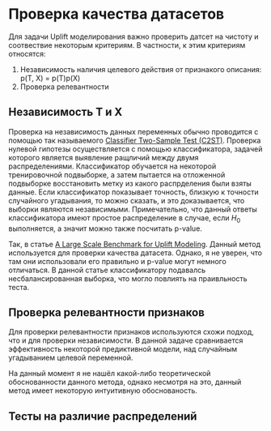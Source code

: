 # Проверка качества датасетов

Для задачи Uplift моделирования важно проверить датсет на чистоту и соотвествие некоторым критериям. В частности, к этим критериям относятся:
1. Независимость наличия целевого действия от признакого описания: p(T, X) = p(T)p(X)
2. Проверка релевантности

## Независимость T и X
Проверка на независимость данных переменных обычно проводится с помощью так называемого [Classifier Two-Sample Test (C2ST)](https://arxiv.org/pdf/1610.06545.pdf). Проверка нулевой гипотезы осуществляется с помощью классификатора, задачей которого является выявление ращличий между двумя распределениями. Классификатор обучается на некоторой тренировочной подвыборке, а затем пытается на отложенной подвыборке восстановить метку из какого распрделения были взяты данные. Если классификатор показывает точность, близкую к точности случайного угадывания, то можно сказать, и это доказывается, что выборки являются независимыми. Примечательно, что данный ответы классификатора имеют простое распределение в случае, если $H_0$ выполняется, а значит можно также посчитать p-value.

Так, в статье [A Large Scale Benchmark for Uplift Modeling](https://s3.us-east-2.amazonaws.com/criteo-uplift-dataset/large-scale-benchmark.pdf). Данный метод используется для проверки качества датасета. Однако, я не уверен, что там они использовали его правильно и p-value могут немного отличаться. В данной статье классификатору подавалсь несбалансированная выборка, что могло повлиять на праивльность теста.

## Проверка релевантности признаков
Для проверки релевантности признаков используются схожи подход, что и для проверки независимости. В данной задаче сравнивается эффективность некоторой предиктивной модели, над случайным угадыванием целевой переменной.

На данный момент я не нашёл какой-либо теоретической обоснованности данного метода, однако несмотря на это, данный метод имеет некоторую интуитивную обоснованость.


## Тесты на различие распределений 